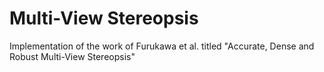 # Multi-View Stereopsis
 Implementation of the work of Furukawa et al. titled "Accurate, Dense and Robust Multi-View Stereopsis"
